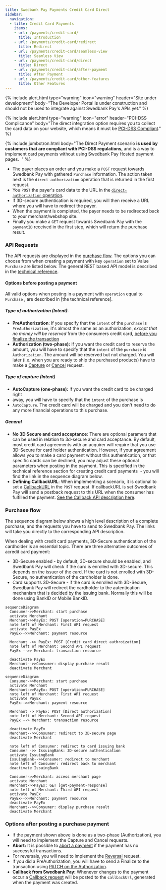 ```yaml
---
title: Swedbank Pay Payments Credit Card Direct
sidebar:
  navigation:
  - title: Credit Card Payments
    items:
    - url: /payments/credit-card/
      title: Introduction
    - url: /payments/credit-card/redirect
      title: Redirect
    - url: /payments/credit-card/seamless-view
      title: Seamless View
    - url: /payments/credit-card/direct
      title: Direct
    - url: /payments/credit-card/after-payment
      title: After Payment
    - url: /payments/credit-card/other-features
      title: Other Features
---
```


{% include alert.html type="warning"
                      icon="warning"
                      header="Site under development"
                      body="The Developer Portal is under construction and should not be used to integrate against Swedbank Pay's APIs yet." %}

{% include alert.html type="warning"
                      icon="error"
                      header="PCI-DSS Complicance"
                      body="The direct integration option requires you to collect the card data on your website, which means it must be [PCI-DSS Compliant][PCI-link]." %}

{% include jumbotron.html body="The Direct Payment scenario **is used by
customers that are compliant with PCI-DSS regulations**, and is a way to
implement card payments without using Swedbank Pay Hosted payment pages.  " %}

* The payer places an order and you make a `POST` request towards Swedbank Pay 
with gathered `Purchase` information. The action taken next is the 
`direct-authorization` operation that is returned in the first request. 
* You `POST` the payer's card data to the URL in the 
[`direct-authorization` operation][authorization].
* If 3D-secure authentication is required, you will then receive a URL where 
you will have to redirect the payer.
* When the payment is completed, the payer needs to be redirected back to your
merchant/webshop site.
* Finally you make a `GET` request towards Swedbank Pay with the `paymentID`
received in the first step, which will return the purchase result.

### API Requests

The API requests are displayed in the [purchase flow](#purchase-flow-2). The 
options you can choose from when creating a payment with key `operation` set to
Value `Purchase` are listed below. The general REST based API model is described
in the [technical reference](#).

#### Options before posting a payment

All valid options when posting in a payment with `operation` equal to `Purchase`
, are described in [the technical reference].

##### Type of authorization (Intent).

* **PreAuthorization**: If you specify that the `intent` of the `purchase` is 
`PreAuthorization`, it's almost the same as an authorization,
_except that no money will be reserved_ from the consumers credit card, 
[before you finalize the transaction][finalize]
* **Authorization (two-phase):** If you want the credit card to reserve the 
amount, you will have to specify that the `intent` of the `purchase` is 
`Authorization`. The amount will be reserved but not charged. You will later 
(i.e. when you are ready to ship the purchased products) have to make a 
[Capture][Capture] or [Cancel][Cancel] request.

##### Type of capture (Intent)

* **AutoCapture (one-phase):** If you want the credit card to be charged right 
* away, you will have to specify that the `intent` of the purchase is 
* `AutoCapture`. The credit card will be charged and you don't need to do any 
more financial operations to this purchase.

##### General

* **No 3D Secure and card acceptance**: There are optional paramers that can be 
used in relation to 3d-secure and card acceptance. By default, most credit card 
agreements with an acquirer will require that you use 3D-Secure for card holder 
authentication. However, if your agreement allows you to make a card payment 
without this authentication, or that specific cards can be declined, you may 
adjust these optional parameters when posting in the payment. This is specified 
in the technical reference section for creating credit card payments  - you will
 find the link in the sequence diagram below.
* **Defining CallbackURL**: When implementing a scenario, it is optional to set 
a [CallbackURL][callback] in the `POST` request. If callbackURL is set Swedbank 
Pay will send a postback request to this URL when the consumer has fulfilled the
 payment. [See the Callback API description here][callback].

### Purchase flow

The sequence diagram below shows a high level description of a complete 
purchase, and the requests you have to send to Swedbank Pay. The links will take
 you directly to the corresponding API description.

When dealing with credit card payments, 3D-Secure authentication of the 
cardholder is an essential topic. There are three alternative outcomes of 
acredit card payment:

* 3D-Secure enabled - by default, 3D-secure should be enabled, and Swedbank Pay 
will check if the card is enrolled with 3D-secure. This depends on the issuer of
 the card. If the card is not enrolled with 3D-Secure, no authentication of the 
 cardholder is done.
* Card supports 3D-Secure - if the card is enrolled with 3D-Secure, Swedbank Pay
will redirect the cardholder to the autentication mechanism that is decided by 
the issuing bank. Normally this will be done using BankID or Mobile BankID.

```mermaid
sequenceDiagram
  Consumer->>Merchant: start purchase
  activate Merchant
  Merchant->>PayEx: POST [operation=PURCHASE]
  note left of Merchant: First API request
  activate PayEx
  PayEx-->>Merchant: payment resource

  Merchant ->> PayEx: POST [Credit card direct authroization]
  note left of Merchant: Second API request
  PayEx -->> Merchant: transaction resource

  deactivate PayEx
  Merchant-->>Consumer: display purchase result
  deactivate Merchant
```

```mermaid
sequenceDiagram
  Consumer->>Merchant: start purchase
  activate Merchant
  Merchant->>PayEx: POST [operation=PURCHASE]
  note left of Merchant: First API request
  activate PayEx
  PayEx-->>Merchant: payment resource

  Merchant -> PayEx: POST [Direct authorization]
  note left of Merchant: Second API request
  PayEx --> Merchant: transaction resource

  deactivate PayEx
  Merchant-->>Consumer: redirect to 3D-secure page
  deactivate Merchant
  
  note left of Consumer: redirect to card issuing bank
  Consumer ->> IssuingBank: 3D-secure authentication
  activate IssuingBank
  IssuingBank-->>Consumer: redirect to merchant
  note left of Consumer: redirect back to merchant
  deactivate IssuingBank
  
  Consumer->>Merchant: access merchant page
  activate Merchant
  Merchant->>PayEx: GET [get-payment-response]
  note left of Merchant: Third API request
  activate PayEx
  PayEx-->>Merchant: payment resource
  deactivate PayEx
  Merchant-->>Consumer: display purchase result
  deactivate Merchant
```

### Options after posting a purchase payment

* If the payment shown above is done as a two-phase (Authorization), you will 
need to implement the Capture and Cancel requests.
* **Abort:** It is possible to [abort a payment][abort] if the payment has no 
successful transactions.
* For reversals, you will need to implement the [Reversal][reversal] request.
* If you did a PreAuthorization, you will have to send a Finalize to the 
transaction using [PATCH on the Authorization][finalize].
* **Callback from Swedbank Pay:** Whenever changes to the payment occur a 
[Callback request][callback] will be posted to the `callbackUrl`, 
generated when the payment was created.

[abort]: /payments/credit-card/other-features/#abort
[callback]: /payments/credit-card/other-features/#callback
[Cancel]: /payments/credit-card/after-payment/#Cancellations
[Capture]: /payments/credit-card/after-payment/#Capture
[finalize]: /payments/credit-card/after-payment/#finalize
[PCI-link]: https://www.pcisecuritystandards.org/
[reversal]: /payments/credit-card/after-payment/#Reversals
[authorization]: /payments/credit-card/other-features/#create-authorization-transaction